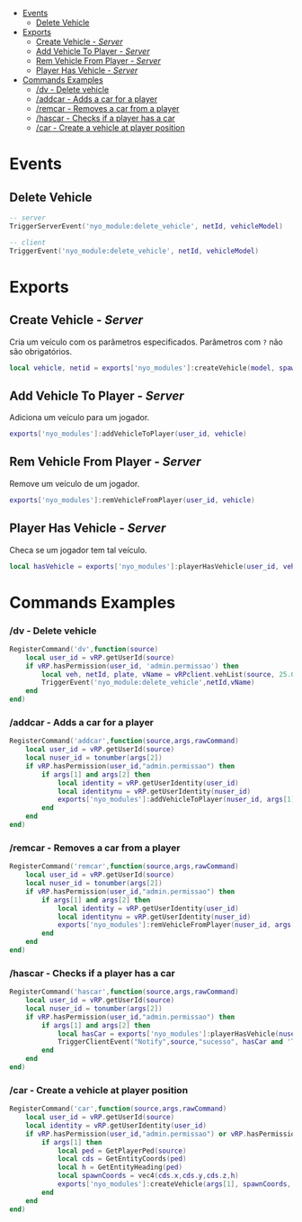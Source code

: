 - [Events](#events)
  - [Delete Vehicle](#delete-vehicle)
- [Exports](#exports)
  - [Create Vehicle - *Server*](#create-vehicle---server)
  - [Add Vehicle To Player - *Server*](#add-vehicle-to-player---server)
  - [Rem Vehicle From Player - *Server*](#rem-vehicle-from-player---server)
  - [Player Has Vehicle - *Server*](#player-has-vehicle---server)
- [Commands Examples](#commands-examples)
    - [/dv - Delete vehicle](#dv---delete-vehicle)
    - [/addcar - Adds a car for a player](#addcar---adds-a-car-for-a-player)
    - [/remcar - Removes a car from a player](#remcar---removes-a-car-from-a-player)
    - [/hascar - Checks if a player has a car](#hascar---checks-if-a-player-has-a-car)
    - [/car - Create a vehicle at player position](#car---create-a-vehicle-at-player-position)

# Events

## Delete Vehicle
```lua
-- server
TriggerServerEvent('nyo_module:delete_vehicle', netId, vehicleModel)
```
```lua
-- client
TriggerEvent('nyo_module:delete_vehicle', netId, vehicleModel)
```

# Exports

## Create Vehicle - *Server*
Cria um veículo com os parâmetros especificados. Parâmetros com `?` não são obrigatórios. 
```lua
local vehicle, netid = exports['nyo_modules']:createVehicle(model, spawnCoords, ?plate, ?engine, ?body, ?fuel, ?mods, ?damage, ?livery, ?extras)
```

## Add Vehicle To Player - *Server*
Adiciona um veículo para um jogador.
```lua
exports['nyo_modules']:addVehicleToPlayer(user_id, vehicle)
```

## Rem Vehicle From Player - *Server*
Remove um veículo de um jogador.
```lua
exports['nyo_modules']:remVehicleFromPlayer(user_id, vehicle)
```

## Player Has Vehicle - *Server*
Checa se um jogador tem tal veículo.
```lua
local hasVehicle = exports['nyo_modules']:playerHasVehicle(user_id, vehicle)
```

# Commands Examples
### /dv - Delete vehicle
```lua
RegisterCommand('dv',function(source)
    local user_id = vRP.getUserId(source)
    if vRP.hasPermission(user_id, 'admin.permissao') then
        local veh, netId, plate, vName = vRPclient.vehList(source, 25.0)
        TriggerEvent('nyo_module:delete_vehicle',netId,vName)
    end
end)
```

### /addcar - Adds a car for a player
```lua
RegisterCommand('addcar',function(source,args,rawCommand)
    local user_id = vRP.getUserId(source)
    local nuser_id = tonumber(args[2])
    if vRP.hasPermission(user_id,"admin.permissao") then
        if args[1] and args[2] then
            local identity = vRP.getUserIdentity(user_id)
            local identitynu = vRP.getUserIdentity(nuser_id)
            exports['nyo_modules']:addVehicleToPlayer(nuser_id, args[1])
        end
    end
end)
```
### /remcar - Removes a car from a player
```lua
RegisterCommand('remcar',function(source,args,rawCommand)
    local user_id = vRP.getUserId(source)
    local nuser_id = tonumber(args[2])
    if vRP.hasPermission(user_id,"admin.permissao") then
        if args[1] and args[2] then
            local identity = vRP.getUserIdentity(user_id)
            local identitynu = vRP.getUserIdentity(nuser_id)
            exports['nyo_modules']:remVehicleFromPlayer(nuser_id, args[1])
        end
    end
end)
```

### /hascar - Checks if a player has a car
```lua
RegisterCommand('hascar',function(source,args,rawCommand)
    local user_id = vRP.getUserId(source)
    local nuser_id = tonumber(args[2])
    if vRP.hasPermission(user_id,"admin.permissao") then
        if args[1] and args[2] then  
            local hasCar = exports['nyo_modules']:playerHasVehicle(nuser_id, args[1])
            TriggerClientEvent("Notify",source,"sucesso", hasCar and 'Tem o veículo' or 'Não tem o veículo') 
        end
    end
end)
```

### /car - Create a vehicle at player position
```lua
RegisterCommand('car',function(source,args,rawCommand)
	local user_id = vRP.getUserId(source)
	local identity = vRP.getUserIdentity(user_id)
	if vRP.hasPermission(user_id,"admin.permissao") or vRP.hasPermission(user_id,"mod.permissao") or vRP.hasPermission(user_id,"vendedor.permissao") then
		if args[1] then
            local ped = GetPlayerPed(source)
            local cds = GetEntityCoords(ped)
            local h = GetEntityHeading(ped)
            local spawnCoords = vec4(cds.x,cds.y,cds.z,h)
            exports['nyo_modules']:createVehicle(args[1], spawnCoords, vRP.getUserIdentity(user_id).registration)
		end
	end
end)
```